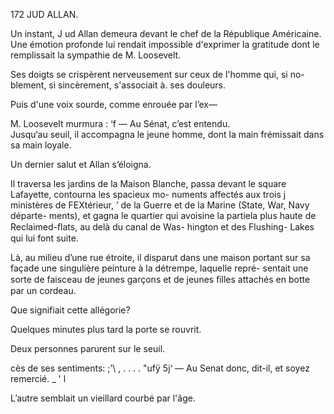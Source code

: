 172 JUD ALLAN.

Un instant, J ud Allan demeura devant le chef de la République Américaine.
Une émotion profonde lui rendait impossible d'exprimer la gratitude dont le
remplissait la sympathie de M. Loosevelt.

Ses doigts se crispèrent nerveusement sur ceux de l'homme qui, si no-
blement, si sincèrement, s'associait à. ses douleurs.

Puis d'une voix sourde, comme enrouée par l’ex—

   
 
   
  

M. Loosevelt murmura : ‘f
— Au Sénat, c’est entendu.  
Jusqu‘au seuil, il accompagna le jeune homme,
dont la main frémissait dans sa main loyale.

Un dernier salut et Allan
s’éloigna.

Il traversa les jardins de
la Maison Blanche, passa
devant le square Lafayette,
contourna les spacieux mo-
numents affectés aux trois j
ministères de FEXtérieur, ’
de la Guerre et de la Marine
(State, War, Navy départe-
ments), et gagna le quartier
qui avoisine la partiela plus
haute de Reclaimed-ﬂats,
au delà du canal de Was-
hington et des Flushing-
Lakes qui lui font suite.

Là, au milieu d’une rue
étroite, il disparut dans une
maison portant sur sa façade
une singulière peinture à la
détrempe, laquelle repré-
sentait une sorte de faisceau de jeunes garçons et de jeunes ﬁlles attachés
en botte par un cordeau.

Que signifiait cette allégorie?

Quelques minutes plus tard la porte se rouvrit.

Deux personnes parurent sur le seuil.

cès de ses sentiments: ;’\ 
, . . . .  "ufÿ 5j‘ 
— Au Senat donc, dit-il, et soyez remercié. _ 
' l

L’autre semblait un vieillard courbé par l'âge.

